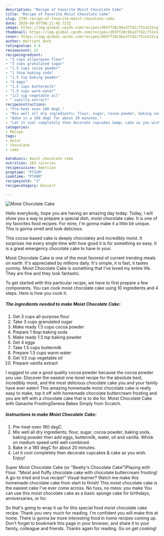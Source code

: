 ```yaml
---
description: "Recipe of Favorite Moist Chocolate Cake"
title: "Recipe of Favorite Moist Chocolate Cake"
slug: 2795-recipe-of-favorite-moist-chocolate-cake
date: 2020-08-07T08:21:45.721Z
image: https://img-global.cpcdn.com/recipes/d93ff28c9ba377d2/751x532cq70/moist-chocolate-cake-recipe-main-photo.jpg
thumbnail: https://img-global.cpcdn.com/recipes/d93ff28c9ba377d2/751x532cq70/moist-chocolate-cake-recipe-main-photo.jpg
cover: https://img-global.cpcdn.com/recipes/d93ff28c9ba377d2/751x532cq70/moist-chocolate-cake-recipe-main-photo.jpg
author: Harriett Hunt
ratingvalue: 4.6
reviewcount: 12
recipeingredient:
- "3 cups allpurpose flour"
- "3 cups granulated sugar"
- "1.5 cups cocoa powder"
- "1 tbsp baking soda"
- "1.5 tsp baking powder"
- "4 eggs"
- "1.5 cups buttermilk"
- "1.5 cups warm water"
- "1/2 cup vegetable oil"
- " vanilla extract"
recipeinstructions:
- "Pre-heat oven 180 degC."
- "Mix well all dry ingredients; flour, sugar, cocoa powder, baking soda, baking powder then add eggs, buttermilk, water, oil and vanilla. Whisk on medium speed until well combined."
- "Bake in a 180 degC for about 20 minutes."
- "Let it cool completely then decorate cupcakes &amp; cake as you wish. Enjoy!"
categories:
- Recipe
tags:
- moist
- chocolate
- cake

katakunci: moist chocolate cake 
nutrition: 163 calories
recipecuisine: American
preptime: "PT32M"
cooktime: "PT49M"
recipeyield: "3"
recipecategory: Dessert

---
```



![Moist Chocolate Cake](https://img-global.cpcdn.com/recipes/d93ff28c9ba377d2/751x532cq70/moist-chocolate-cake-recipe-main-photo.jpg)

Hello everybody, hope you are having an amazing day today. Today, I will show you a way to prepare a special dish, moist chocolate cake. It is one of my favorites food recipes. For mine, I'm gonna make it a little bit unique. This is gonna smell and look delicious.

This cocoa-based cake is deeply chocolatey and incredibly moist. It surprises me every single time with how good it is for something so easy. It is a great emergency chocolate cake to have in your.

Moist Chocolate Cake is one of the most favored of current trending meals on earth. It's appreciated by millions daily. It's simple, it is fast, it tastes yummy. Moist Chocolate Cake is something that I've loved my entire life. They are fine and they look fantastic.


To get started with this particular recipe, we have to first prepare a few components. You can cook moist chocolate cake using 10 ingredients and 4 steps. Here is how you cook it.

<!--inarticleads1-->

##### The ingredients needed to make Moist Chocolate Cake:

1. Get 3 cups all-purpose flour
1. Take 3 cups granulated sugar
1. Make ready 1.5 cups cocoa powder
1. Prepare 1 tbsp baking soda
1. Make ready 1.5 tsp baking powder
1. Get 4 eggs
1. Take 1.5 cups buttermilk
1. Prepare 1.5 cups warm water
1. Get 1/2 cup vegetable oil
1. Prepare  vanilla extract


I suggest to use a good quality cocoa powder because the cocoa powder you use. Discover the easiest one-bowl recipe for the absolute best, incredibly moist, and the most delicious chocolate cake you and your family have ever eaten! This amazing homemade moist chocolate cake is really easy to make, top it off with homemade chocolate buttercream frosting and you are left with a chocolate cake that is to die for. Moist Chocolate Cake with Ganache FrostingSerena Bakes Simply from Scratch. 

<!--inarticleads2-->

##### Instructions to make Moist Chocolate Cake:

1. Pre-heat oven 180 degC.
1. Mix well all dry ingredients; flour, sugar, cocoa powder, baking soda, baking powder then add eggs, buttermilk, water, oil and vanilla. Whisk on medium speed until well combined.
1. Bake in a 180 degC for about 20 minutes.
1. Let it cool completely then decorate cupcakes &amp; cake as you wish. Enjoy!


Super Moist Chocolate Cake (or &#34;Beatty&#39;s Chocolate Cake&#34;)Playing with Flour. &#34;Moist and fluffy chocolate cake with chocolate buttercream frosting! A go-to tried and true recipe!&#34; Visual learner? Watch me make this homemade chocolate cake from start to finish! This moist chocolate cake is the easiest cake I&#39;ve ever come across. No fuss, no mess: you make You can use this moist chocolate cake as a basic sponge cake for birthdays, anniversaries, or for. 

So that's going to wrap it up for this special food moist chocolate cake recipe. Thank you very much for reading. I'm confident you will make this at home. There is gonna be more interesting food in home recipes coming up. Don't forget to bookmark this page in your browser, and share it to your family, colleague and friends. Thanks again for reading. Go on get cooking!
